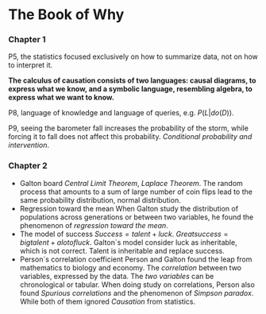 # The Book of Why

### Chapter 1

P5, the statistics focused exclusively on how to summarize data, not on how to interpret it.

**The calculus of causation consists of two languages: causal diagrams, to express what we know, and a symbolic language, resembling algebra, to express what we want to know.** 

P8, language of knowledge and language of queries, e.g. $P(L|do(D))$.

P9, seeing the barometer fall increases the probability of the storm, while forcing it to fall does not affect this probability. *Conditional probability and intervention*.

### Chapter 2

- Galton board
*Central Limit Theorem*, *Laplace Theorem*.
The random process that amounts to a sum of large number of coin flips lead to the same probability distribution, normal distribution.
- Regression toward the mean
When Galton study the distribution of populations across generations or between two variables, he found the phenomenon of *regression toward the mean*.
- The model of success
 $Success = talent + luck$.
 $Great success = big talent + a lot of luck$.
 Galton`s model consider luck as inheritable, which is not correct. Talent is inheritable and replace success.
- Person`s correlation coefficient
 Person and Galton found the leap from mathematics to biology and economy. The *correlation* between two variables, expressed by the data. The *two variables* can be chronological or tabular.
 When doing study on correlations, Person also found *Spurious correlations* and the phenomenon of *Simpson paradox*.
 While both of them ignored *Causation* from statistics.

